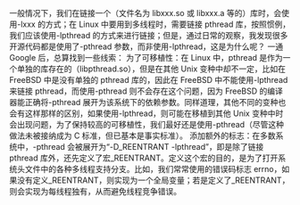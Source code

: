 一般情况下，我们在链接一个（文件名为 libxxx.so 或 libxxx.a 等的）库时，会使用-lxxx 的方式；在 Linux 中要用到多线程时，需要链接 pthread 库，按照惯例，我们应该使用-lpthread 的方式来进行链接；但是，通过日常的观察，我发现很多开源代码都是使用了-pthread 参数，而非使用-lpthread，这是为什么呢？
一通 Google 后，总算找到一些线索：
为了可移植性：在 Linux 中，pthread 是作为一个单独的库存在的（libpthread.so），但是在其他 Unix 变种中却不一定，比如在 FreeBSD 中是没有单独的 pthread 库的，因此在 FreeBSD 中不能使用-lpthread 来链接 pthread，而使用-pthread 则不会存在这个问题，因为 FreeBSD 的编译器能正确将-pthread 展开为该系统下的依赖参数。同样道理，其他不同的变种也会有这样那样的区别，如果使用-lpthread，则可能在移植到其他 Unix 变种中时会出现问题，为了保持较高的可移植性，我们最好还是使用-pthread（尽管这种做法未被接纳成为 C 标准，但已基本是事实标准）。
添加额外的标志：在多数系统中，-pthread 会被展开为“-D_REENTRANT -lpthread”，即是除了链接 pthread 库外，还先定义了宏\_REENTRANT。定义这个宏的目的，是为了打开系统头文件中的各种多线程支持分支。比如，我们常常使用的错误码标志 errno，如果没有定义\_REENTRANT，则实现为一个全局变量；若是定义了\_REENTRANT，则会实现为每线程独有，从而避免线程竞争错误。
